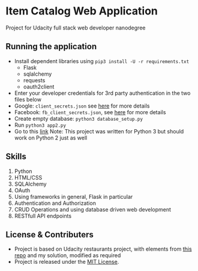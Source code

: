 # Item Catalog Web Application
Project for Udacity full stack web developer nanodegree
## Running the application
* Install dependent libraries using `pip3 install -U -r requirements.txt`
  * Flask
  * sqlalchemy
  * requests
  * oauth2client
* Enter your developer credentials for 3rd party authentication in the two files below
* Google:  `client_secrets.json` see [here](https://developers.google.com/maps/documentation/javascript/get-api-key) for more details
* Facebook: `fb_client_secrets.json`, see [here](https://developers.facebook.com/apps) for more details
* Create empty database: `python3 database_setup.py`
* Run `python3 app2.py`
* Go to this [link](http://localhost:5000)
Note: This project was written for Python 3 but should work on Python 2 just as well

## Skills
1. Python
2. HTML/CSS
3. SQLAlchemy
4. OAuth
5. Using frameworks in general, Flask in particular
6. Authentication and Authorization
7. CRUD Operations and using database driven web development
8. RESTfull API endpoints

## License & Contributers
* Project is based on Udacity restaurants project, with elements from [this repo](https://github.com/udacity/ud330/tree/master/Lesson4/step2) and my solution, modified as required
* Project is released under the [MIT License](http://opensource.org/licenses/MIT).
